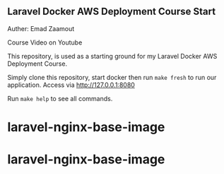 
## Laravel Docker AWS Deployment Course Start

Auther: Emad Zaamout

Course Video on Youtube

This repository, is used as a starting ground for my Laravel Docker AWS Deployment Course.

Simply clone this repository, start docker then run `make fresh` to run our application.
Access via http://127.0.0.1:8080

Run `make help` to see all commands.
# laravel-nginx-base-image
# laravel-nginx-base-image

